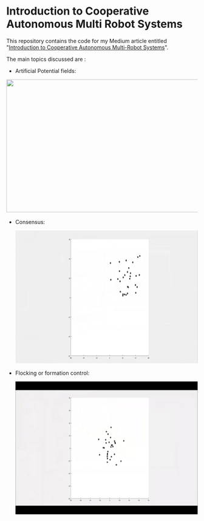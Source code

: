 # Introduction to Cooperative Autonomous Multi Robot Systems

This repository contains the code for my Medium article entitled "[Introduction to Cooperative Autonomous Multi-Robot Systems](https://medium.com/@souhaiel23bnsalem/introduction-to-cooperative-autonomous-multi-robot-systems-a4d9d00ca56b)".


The main topics discussed are : 

- Artificial Potential fields: 

<p align="center">
  <img src="https://github.com/souhaiel1/Introduction-to-Cooperative-Autonomous-Multi-Robot-Systems/blob/main/Images/gif6.gif" width="750" height="350" />
  
- Consensus:
  
  <p align="center">
  <img src="https://github.com/souhaiel1/Introduction-to-Cooperative-Autonomous-Multi-Robot-Systems/blob/main/Images/gif7.gif" width="750" height="350" />
    
- Flocking or formation control:
    
    <p align="center">
  <img src="https://github.com/souhaiel1/Introduction-to-Cooperative-Autonomous-Multi-Robot-Systems/blob/main/Images/Flocking.gif" width="750" height="350" />

